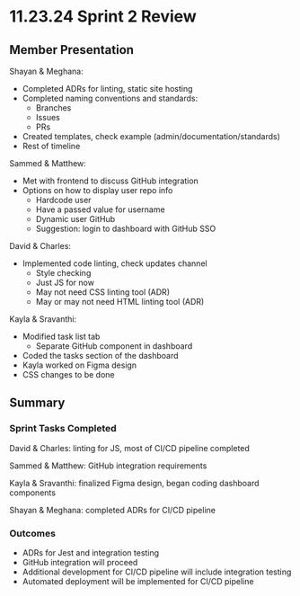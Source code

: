 # 11.23.24 Sprint 2 Review

## Member Presentation
Shayan & Meghana:
- Completed ADRs for linting, static site hosting
- Completed naming conventions and standards:
  - Branches
  - Issues
  - PRs
- Created templates, check example (admin/documentation/standards)
- Rest of timeline

Sammed & Matthew:
- Met with frontend to discuss GitHub integration
- Options on how to display user repo info
  - Hardcode user
  - Have a passed value for username
  - Dynamic user GitHub
  - Suggestion: login to dashboard with GitHub SSO

David & Charles:
- Implemented code linting, check updates channel
  - Style checking
  - Just JS for now
  - May not need CSS linting tool (ADR)
  - May or may not need HTML linting tool (ADR)

Kayla & Sravanthi:
- Modified task list tab 
  - Separate GitHub component in dashboard 
- Coded the tasks section of the dashboard
- Kayla worked on Figma design
- CSS changes to be done

## Summary

### Sprint Tasks Completed
David & Charles: linting for JS, most of CI/CD pipeline completed

Sammed & Matthew: GitHub integration requirements

Kayla & Sravanthi: finalized Figma design, began coding dashboard components

Shayan & Meghana: completed ADRs for CI/CD pipeline

### Outcomes
- ADRs for Jest and integration testing
- GitHub integration will proceed
- Additional development for CI/CD pipeline will include integration testing
- Automated deployment will be implemented for CI/CD pipeline
